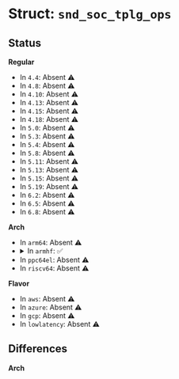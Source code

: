 # Struct: <code>snd_soc_tplg_ops</code>

## Status
<b>Regular</b>
<ul>
<li>
In <code>4.4</code>: Absent ⚠️
</li>
<li>
In <code>4.8</code>: Absent ⚠️
</li>
<li>
In <code>4.10</code>: Absent ⚠️
</li>
<li>
In <code>4.13</code>: Absent ⚠️
</li>
<li>
In <code>4.15</code>: Absent ⚠️
</li>
<li>
In <code>4.18</code>: Absent ⚠️
</li>
<li>
In <code>5.0</code>: Absent ⚠️
</li>
<li>
In <code>5.3</code>: Absent ⚠️
</li>
<li>
In <code>5.4</code>: Absent ⚠️
</li>
<li>
In <code>5.8</code>: Absent ⚠️
</li>
<li>
In <code>5.11</code>: Absent ⚠️
</li>
<li>
In <code>5.13</code>: Absent ⚠️
</li>
<li>
In <code>5.15</code>: Absent ⚠️
</li>
<li>
In <code>5.19</code>: Absent ⚠️
</li>
<li>
In <code>6.2</code>: Absent ⚠️
</li>
<li>
In <code>6.5</code>: Absent ⚠️
</li>
<li>
In <code>6.8</code>: Absent ⚠️
</li>
</ul>
<b>Arch</b>
<ul>
<li>
In <code>arm64</code>: Absent ⚠️
</li>
<li>
<details>
<summary>In <code>armhf</code>: ✅</summary>

```c
struct snd_soc_tplg_ops {
    int (*control_load)(struct snd_soc_component *, int, struct snd_kcontrol_new *, struct snd_soc_tplg_ctl_hdr *);
    int (*control_unload)(struct snd_soc_component *, struct snd_soc_dobj *);
    int (*dapm_route_load)(struct snd_soc_component *, int, struct snd_soc_dapm_route *);
    int (*dapm_route_unload)(struct snd_soc_component *, struct snd_soc_dobj *);
    int (*widget_load)(struct snd_soc_component *, int, struct snd_soc_dapm_widget *, struct snd_soc_tplg_dapm_widget *);
    int (*widget_ready)(struct snd_soc_component *, int, struct snd_soc_dapm_widget *, struct snd_soc_tplg_dapm_widget *);
    int (*widget_unload)(struct snd_soc_component *, struct snd_soc_dobj *);
    int (*dai_load)(struct snd_soc_component *, int, struct snd_soc_dai_driver *, struct snd_soc_tplg_pcm *, struct snd_soc_dai *);
    int (*dai_unload)(struct snd_soc_component *, struct snd_soc_dobj *);
    int (*link_load)(struct snd_soc_component *, int, struct snd_soc_dai_link *, struct snd_soc_tplg_link_config *);
    int (*link_unload)(struct snd_soc_component *, struct snd_soc_dobj *);
    int (*vendor_load)(struct snd_soc_component *, int, struct snd_soc_tplg_hdr *);
    int (*vendor_unload)(struct snd_soc_component *, struct snd_soc_tplg_hdr *);
    void (*complete)(struct snd_soc_component *);
    int (*manifest)(struct snd_soc_component *, int, struct snd_soc_tplg_manifest *);
    const struct snd_soc_tplg_kcontrol_ops *io_ops;
    int io_ops_count;
    const struct snd_soc_tplg_bytes_ext_ops *bytes_ext_ops;
    int bytes_ext_ops_count;
};
```
</details>
</li>
<li>
In <code>ppc64el</code>: Absent ⚠️
</li>
<li>
In <code>riscv64</code>: Absent ⚠️
</li>
</ul>
<b>Flavor</b>
<ul>
<li>
In <code>aws</code>: Absent ⚠️
</li>
<li>
In <code>azure</code>: Absent ⚠️
</li>
<li>
In <code>gcp</code>: Absent ⚠️
</li>
<li>
In <code>lowlatency</code>: Absent ⚠️
</li>
</ul>

## Differences
<b>Arch</b>
<ul>
</ul>
